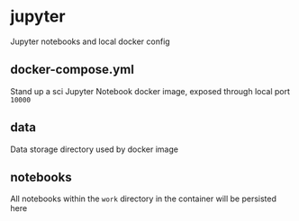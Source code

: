 # jupyter
Jupyter notebooks and local docker config

## docker-compose.yml

Stand up a sci Jupyter Notebook docker image, exposed through local port `10000`

## data

Data storage directory used by docker image

## notebooks

All notebooks within the `work` directory in the container will be persisted here
